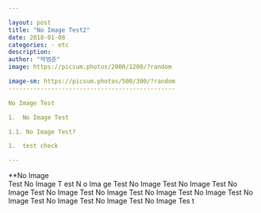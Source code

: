 ```yaml
---

layout: post  
title: "No Image Test2"  
date: 2018-01-08  
categories: - etc  
description:  
author: "박범준"  
image: https://picsum.photos/2000/1200/?random

image-sm: https://picsum.photos/500/300/?random
-----------------------------------------------

No Image Test

1.	No Image Test

1.1. No Image Test?

1.	test check

---
```


\**No Image  
Test No Image T est N o Ima ge Test No Image Test No Image Test No Image Test No Image Test No Image Test No Image Test No Image Test No Image Test No Image Test No Image Test No Image Tes t
